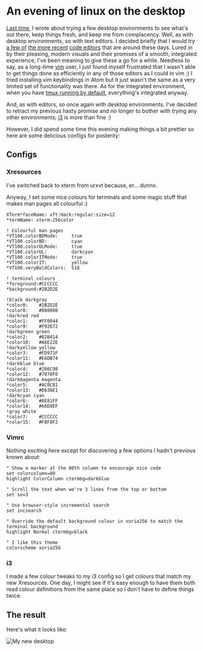 #  An evening of linux on the desktop

[Last time](2017-06-15.md), I wrote about trying a few desktop
environments to see what's out there, keep things fresh, and keep me
from complacency. Well, as with desktop environments, so with text
editors. I decided briefly that I would try [a few of](https://atom.io/) [the more recent](https://www.sublimetext.com/) [code
editors](https://code.visualstudio.com/) that are around these days.
Lured in by their pleasing, modern visuals and their promises of a
smooth, integrated experience, I've been meaning to give these a go for
a while. Needless to say, as a long-time [vim](https://www.vim.org/)
user, I just found myself frustrated that I wasn't able to get things
done as efficiently in any of those editors as I could in vim ;) I tried
installing vim keybindings in Atom but it just wasn't the same as a very
limited set of functionality was there. As for the integrated
environment, when you have [tmux running by default](2014-06-17.md), everything's integrated anyway.

And, as with editors, so once again with desktop environments. I've
decided to retract my previous hasty promise and no longer to bother
with trying any other environments; [i3](https://i3wm.org/) is more than
fine :)

However, I did spend some time this evening making things a bit prettier
so here are some delicious configs for posterity:

## Configs

### Xresources

I've switched back to xterm from urxvt because, er... dunno.

Anyway, I set some nice colours for terminals and some magic stuff that
makes man pages all colourful :)

    XTerm*faceName: xft:Hack:regular:size=12
    *termName: xterm-256color

    ! Colourful man pages
    *VT100.colorBDMode:     true
    *VT100.colorBD:         cyan
    *VT100.colorULMode:     true
    *VT100.colorUL:         darkcyan
    *VT100.colorITMode:     true
    *VT100.colorIT:         yellow
    *VT100.veryBoldColors:  518

    ! terminal colours
    *foreground:#CCCCCC
    *background:#2B2D2E

    !black darkgray
    *color0:    #2B2D2E
    *color8:    #808080
    !darkred red
    *color1:    #FF0044
    *color9:    #F92672
    !darkgreen green
    *color2:    #82B414
    *color10:   #A6E22E
    !darkyellow yellow
    *color3:    #FD971F
    *color11:   #E6DB74
    !darkblue blue
    *color4:    #266C98
    *color12:   #7070F0
    !darkmagenta magenta
    *color5:    #AC0CB1
    *color13:   #D63AE1
    !darkcyan cyan
    *color6:    #AE81FF
    *color14:   #66D9EF
    !gray white
    *color7:    #CCCCCC
    *color15:   #F8F8F2

### Vimrc

Nothing exciting here except for discovering a few options I hadn't
previous known about:

    " Show a marker at the 80th column to encourage nice code
    set colorcolumn=80
    highlight ColorColumn ctermbg=darkblue

    " Scroll the text when we're 3 lines from the top or bottom
    set so=3

    " Use browser-style incremental search
    set incsearch

    " Override the default background colour in xoria256 to match the terminal background
    highlight Normal ctermbg=black

    " I like this theme
    colorscheme xoria256

### i3

I made a few colour tweaks to my i3 config so I get colours that match
my new Xresources. One day, I might see if it's easy enough to have them
both read colour definitions from the same place so I don't have to
define things twice.

## The result

Here's what it looks like:

![My new
desktop](https://static.offend.me.uk/media/images/blog/89/01.jpg)
